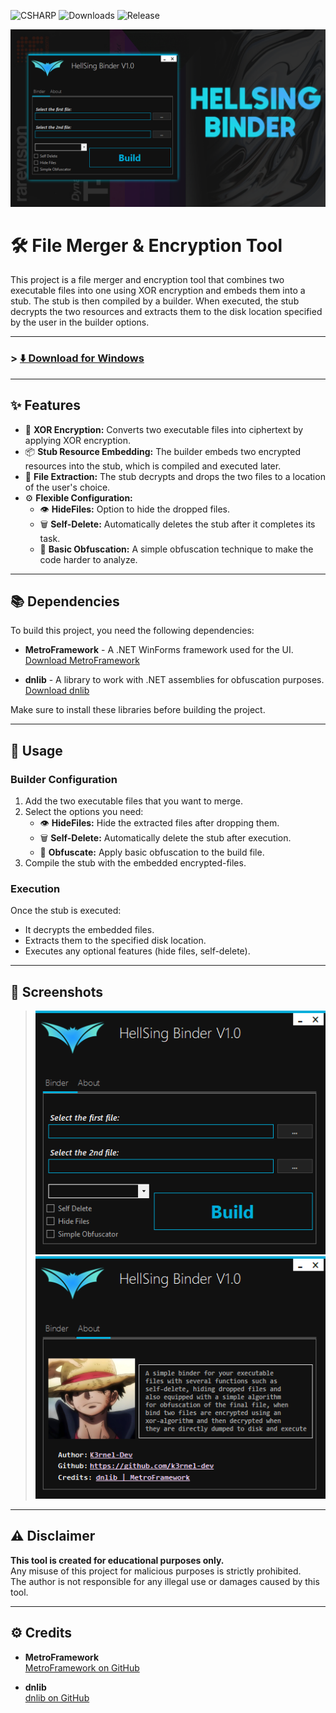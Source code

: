 
![CSHARP](https://img.shields.io/badge/Language-CSHARP-boldgreen?style=for-the-badge&logo=csharp)
![Downloads](https://img.shields.io/github/downloads/K3rnel-Dev/HellSing-Binder/total?style=for-the-badge)
![Release](https://img.shields.io/github/v/release/K3rnel-Dev/HellSing-Binder?style=for-the-badge)

<p >
  <img src="banner.png" alt="Project Banner" />
</p>

# 🛠️ File Merger & Encryption Tool

This project is a file merger and encryption tool that combines two executable files into one using XOR encryption and embeds them into a stub. The stub is then compiled by a builder. When executed, the stub decrypts the two resources and extracts them to the disk location specified by the user in the builder options.

---

### > **[⬇️ Download for Windows](https://github.com/K3rnel-Dev/HellSing-Binder/releases/tag/Builds)**

---

## ✨ Features

- 🔐 **XOR Encryption:** Converts two executable files into ciphertext by applying XOR encryption.
- 📦 **Stub Resource Embedding:** The builder embeds two encrypted resources into the stub, which is compiled and executed later.
- 💾 **File Extraction:** The stub decrypts and drops the two files to a location of the user's choice.
- ⚙️ **Flexible Configuration:**
  - 👁️ **HideFiles:** Option to hide the dropped files.
  - 🗑️ **Self-Delete:** Automatically deletes the stub after it completes its task.
  - 🤖 **Basic Obfuscation:** A simple obfuscation technique to make the code harder to analyze.

---

## 📚 Dependencies

To build this project, you need the following dependencies:

- **MetroFramework** - A .NET WinForms framework used for the UI.  
  [Download MetroFramework](https://github.com/thielj/MetroFramework)
  
- **dnlib** - A library to work with .NET assemblies for obfuscation purposes.  
  [Download dnlib](https://github.com/0xd4d/dnlib)

Make sure to install these libraries before building the project.

---

## 🚀 Usage

### Builder Configuration
1. Add the two executable files that you want to merge.
2. Select the options you need:
   - 👁️ **HideFiles:** Hide the extracted files after dropping them.
   - 🗑️ **Self-Delete:** Automatically delete the stub after execution.
   - 🤖 **Obfuscate:** Apply basic obfuscation to the build file.
3. Compile the stub with the embedded encrypted-files.

### Execution
Once the stub is executed:
- It decrypts the embedded files.
- Extracts them to the specified disk location.
- Executes any optional features (hide files, self-delete).

---

## 📸 Screenshots

> ![](./1.png)
> ![](./2.png)

---

## ⚠️ Disclaimer

**This tool is created for educational purposes only.**  
Any misuse of this project for malicious purposes is strictly prohibited.  
The author is not responsible for any illegal use or damages caused by this tool.

---

## ⚙️ Credits

- **MetroFramework**  
  [MetroFramework on GitHub](https://github.com/thielj/MetroFramework)

- **dnlib**  
  [dnlib on GitHub](https://github.com/0xd4d/dnlib)
